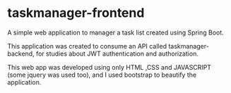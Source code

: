 # taskmanager-frontend  
A simple web application to manager a task list created using Spring Boot.  
  
  
This application was created to consume an API called taskmanager-backend, for studies about JWT authentication and authorization.  
  
  
This web app was developed using only HTML ,CSS and JAVASCRIPT (some jquery was used too), and I used bootstrap to beautify the application.  

